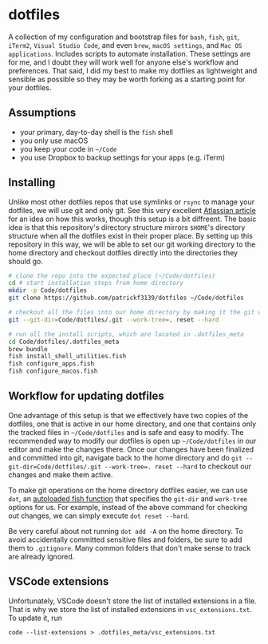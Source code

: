 # dotfiles
A collection of my configuration and bootstrap files for `bash`, `fish`, `git`, `iTerm2`, `Visual Studio Code`, and even `brew`, `macOS settings`, and `Mac OS applications`.  Includes scripts to automate installation. These settings are for me, and I doubt they will work well for anyone else's workflow and preferences. That said, I did my best to make my dotfiles as lightweight and sensible as possible so they may be worth forking as a starting point for your dotfiles.

## Assumptions
- your primary, day-to-day shell is the `fish` shell
- you only use macOS
- you keep your code in `~/Code`
- you use Dropbox to backup settings for your apps (e.g. iTerm)

## Installing
Unlike most other dotfiles repos that use symlinks or `rsync` to manage your dotfiles, we will use git and only git. See this very excellent [Atlassian article](https://www.atlassian.com/git/tutorials/dotfiles) for an idea on how this works, though this setup is a bit diffreent. The basic idea is that this repository's directory structure mirrors `$HOME`'s directory structure when all the dotfiles exist in their proper place. By setting up this repository in this way, we will be able to set our git working directory to the home directory and checkout dotfiles directly into the directories they should go.
```sh
# clone the repo into the expected place (~/Code/dotfiles)
cd # start installation steps from home directory
mkdir -p Code/dotfiles
git clone https://github.com/patrickf3139/dotfiles ~/Code/dotfiles

# checkout all the files into our home directory by making it the git working directory
git --git-dir=Code/dotfiles/.git --work-tree=. reset --hard

# run all the install scripts, which are located in .dotfiles_meta
cd Code/dotfiles/.dotfiles_meta
brew bundle
fish install_shell_utilities.fish
fish configure_apps.fish
fish configure_macos.fish
```

## Workflow for updating dotfiles
One advantage of this setup is that we effectively have two copies of the dotfiles, one that is active in our home directory, and one that contains only the tracked files in `~/Code/dotfiles` and is safe and easy to modify. The recommended way to modify our dotfiles is open up `~/Code/dotfiles` in our editor  and make the changes there. Once our changes have been finalized and committed into git, navigate back to the home directory and do `git --git-dir=Code/dotfiles/.git --work-tree=. reset --hard` to checkout our changes and make them active.

To make git operations on the home directory dotfiles easier, we can use `dot`, an [autoloaded fish function](https://fishshell.com/docs/current/tutorial.html#autoloading-functions) that specifies the `git-dir` and `work-tree` options for us. For example, instead of the above command for checking out changes, we can simply execute `dot reset --hard`.

Be very careful about not running `dot add -A` on the home directory. To avoid accidentally committed sensitive files and folders, be sure to add them to `.gitignore`. Many common folders that don't make sense to track are already ignored.

## VSCode extensions
Unfortunately, VSCode doesn't store the list of installed extensions in a file. That is why we store the list of installed extensions in `vsc_extensions.txt`. To update it, run
```fish
code --list-extensions > .dotfiles_meta/vsc_extensions.txt
```
